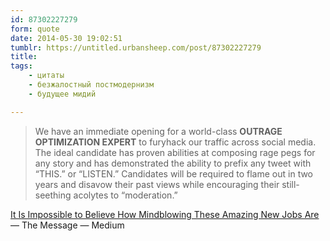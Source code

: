 ```yaml
---
id: 87302227279
form: quote
date: 2014-05-30 19:02:51
tumblr: https://untitled.urbansheep.com/post/87302227279
title: 
tags:
    - цитаты
    - безжалостный постмодернизм
    - будущее мидий

---
```


<blockquote>
We have an immediate opening for a world-class <strong>OUTRAGE OPTIMIZATION EXPERT</strong> to furyhack our traffic across social media. The ideal candidate has proven abilities at composing rage pegs for any story and has demonstrated the ability to prefix any tweet with “THIS.” or “LISTEN.” Candidates will be required to flame out in two years and disavow their past views while encouraging their still-seething acolytes to “moderation.”
</blockquote>

<a href="https://medium.com/message/it-is-impossible-to-believe-how-mindblowing-these-amazing-new-jobs-are-abf5f3fb39e9">It Is Impossible to Believe How Mindblowing These Amazing New Jobs Are</a> — The Message — Medium
